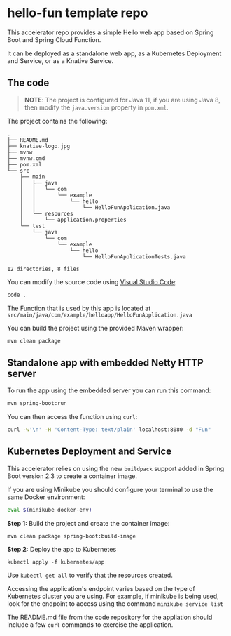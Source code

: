 # hello-fun template repo

This accelerator repo provides a simple Hello web app based on Spring Boot and Spring Cloud Function.

It can be deployed as a standalone web app, as a Kubernetes Deployment and Service, or as a Knative Service.

## The code

> **NOTE**: The project is configured for Java 11, if you are using Java 8, then modify the `java.version` property in `pom.xml`.

The project contains the following:

```text
.
├── README.md
├── knative-logo.jpg
├── mvnw
├── mvnw.cmd
├── pom.xml
└── src
    ├── main
    │   ├── java
    │   │   └── com
    │   │       └── example
    │   │           └── hello
    │   │               └── HelloFunApplication.java
    │   └── resources
    │       └── application.properties
    └── test
        └── java
            └── com
                └── example
                    └── hello
                        └── HelloFunApplicationTests.java

12 directories, 8 files
```

You can modify the source code using [Visual Studio Code](https://code.visualstudio.com/):

```bash
code .
```

The Function that is used by this app is located at `src/main/java/com/example/helloapp/HelloFunApplication.java`

You can build the project using the provided Maven wrapper:

```bash
mvn clean package
```

## Standalone app with embedded Netty HTTP server

To run the app using the embedded server you can run this command:

```bash
mvn spring-boot:run
```

You can then access the function using `curl`:

```bash
curl -w'\n' -H 'Content-Type: text/plain' localhost:8080 -d "Fun"
```

## Kubernetes Deployment and Service

This accelerator relies on using the new `buildpack` support added in Spring Boot version 2.3 to create a container image.

If you are using Minikube you should configure your terminal to use the same Docker environment:

```bash
eval $(minikube docker-env)
```

**Step 1:** Build the project and create the container image:

```
mvn clean package spring-boot:build-image
```

**Step 2:** Deploy the app to Kubernetes

```
kubectl apply -f kubernetes/app
```

Use `kubectl get all` to verify that the resources created.

Accessing the application's endpoint varies based on the type of Kubernetes cluster you are using.  For example, if minikube is being used, look for the endpoint to access using the command `minikube service list`

The README.md file from the code repository for the appliation should include a few `curl` commands to exercise the application.
